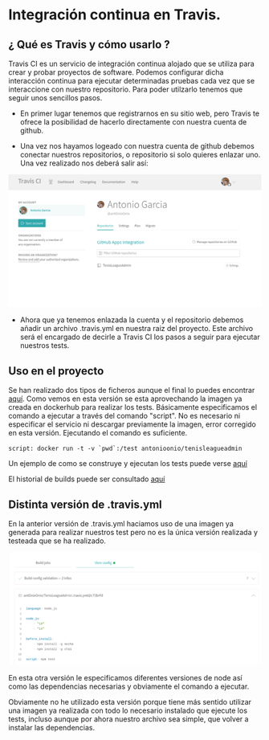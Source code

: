 # Integración continua en Travis.

## ¿ Qué es Travis y cómo usarlo ?
Travis CI es un servicio de integración continua alojado que se utiliza para crear y probar proyectos de software. Podemos configurar dicha interacción continua para ejecutar determinadas pruebas cada vez que se interaccione con nuestro repositorio. Para poder utilzarlo tenemos que seguir unos sencillos pasos.

+ En primer lugar tenemos que registrarnos en su sitio web, pero Travis te ofrece la posibilidad de hacerlo directamente con nuestra cuenta de github.

+ Una vez nos hayamos logeado con nuestra cuenta de github debemos conectar nuestros repositorios, o repositorio si solo quieres enlazar uno. Una vez realizado nos deberá salir así:

![](./images/travisSingIn.png)

* Ahora que ya tenemos enlazada la cuenta y el repositorio debemos añadir un archivo .travis.yml en nuestra raiz del proyecto. Este archivo será el encargado de decirle a Travis CI los pasos a seguir para ejecutar nuestros tests.

## Uso en el proyecto

Se han realizado dos tipos de ficheros aunque el final lo puedes encontrar [aquí](../.travis.yml). Como vemos en esta versión se esta aprovechando la imagen ya creada en dockerhub para realizar los tests. 
Básicamente especificamos el comando a ejecutar a través del comando "script". No es necesario ni especificar el servicio ni descargar previamente la imagen, error corregido en esta versión. Ejecutando el comando es suficiente. 

    script: docker run -t -v `pwd`:/test antonioonio/tenisleagueadmin

Un ejemplo de como se construye y ejecutan los tests puede verse [aquí](https://travis-ci.com/github/antOnioOnio/TenisLeagueAdmin/jobs/428995821/config)

El historial de builds puede ser consultado [aquí](https://travis-ci.com/github/antOnioOnio/TenisLeagueAdmin/builds)




## Distinta versión de .travis.yml

En la anterior versión de .travis.yml haciamos uso de una imagen ya generada para realizar nuestros test pero no es la única versión realizada y testeada que se ha realizado. 

![](./images/configTravis.png)

En esta otra versión le especificamos diferentes versiones de node así como las dependencias necesarias y obviamente el comando a ejecutar. 

Obviamente no he utilizado esta versión porque tiene más sentido utilizar una imagen ya realizada con todo lo necesario instalado que ejecute los tests, incluso aunque por ahora nuestro archivo sea simple, que volver a instalar las dependencias. 